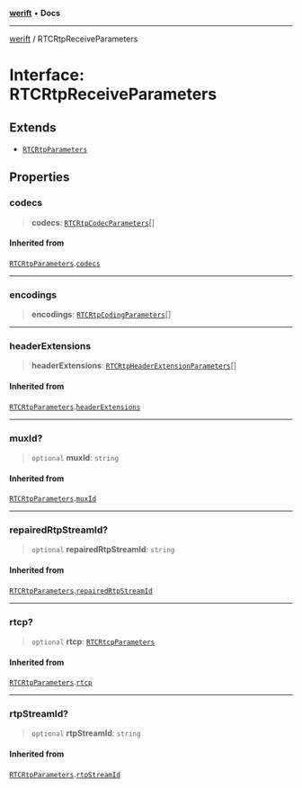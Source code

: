 [**werift**](../README.md) • **Docs**

***

[werift](../globals.md) / RTCRtpReceiveParameters

# Interface: RTCRtpReceiveParameters

## Extends

- [`RTCRtpParameters`](RTCRtpParameters.md)

## Properties

### codecs

> **codecs**: [`RTCRtpCodecParameters`](../classes/RTCRtpCodecParameters.md)[]

#### Inherited from

[`RTCRtpParameters`](RTCRtpParameters.md).[`codecs`](RTCRtpParameters.md#codecs)

***

### encodings

> **encodings**: [`RTCRtpCodingParameters`](../classes/RTCRtpCodingParameters.md)[]

***

### headerExtensions

> **headerExtensions**: [`RTCRtpHeaderExtensionParameters`](../classes/RTCRtpHeaderExtensionParameters.md)[]

#### Inherited from

[`RTCRtpParameters`](RTCRtpParameters.md).[`headerExtensions`](RTCRtpParameters.md#headerextensions)

***

### muxId?

> `optional` **muxId**: `string`

#### Inherited from

[`RTCRtpParameters`](RTCRtpParameters.md).[`muxId`](RTCRtpParameters.md#muxid)

***

### repairedRtpStreamId?

> `optional` **repairedRtpStreamId**: `string`

#### Inherited from

[`RTCRtpParameters`](RTCRtpParameters.md).[`repairedRtpStreamId`](RTCRtpParameters.md#repairedrtpstreamid)

***

### rtcp?

> `optional` **rtcp**: [`RTCRtcpParameters`](../classes/RTCRtcpParameters.md)

#### Inherited from

[`RTCRtpParameters`](RTCRtpParameters.md).[`rtcp`](RTCRtpParameters.md#rtcp)

***

### rtpStreamId?

> `optional` **rtpStreamId**: `string`

#### Inherited from

[`RTCRtpParameters`](RTCRtpParameters.md).[`rtpStreamId`](RTCRtpParameters.md#rtpstreamid)
